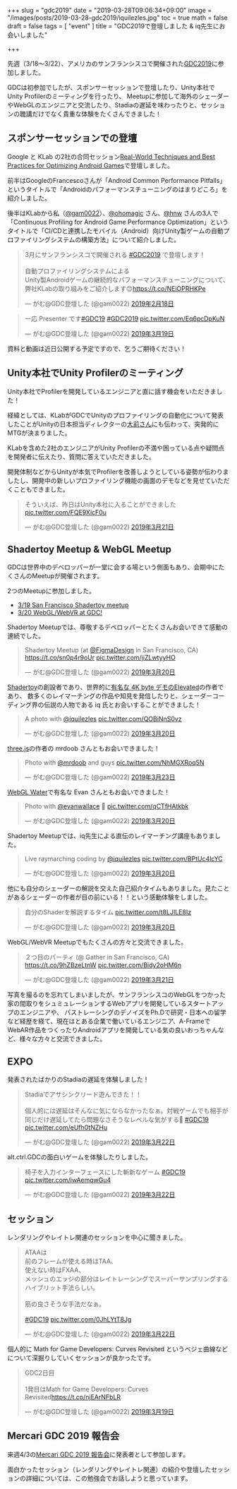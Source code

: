 +++
slug = "gdc2019"
date = "2019-03-28T09:06:34+09:00"
image = "/images/posts/2019-03-28-gdc2019/iquilezles.jpg"
toc = true
math = false
draft = false
tags = [
    "event"
]
title = "GDC2019で登壇しました & iq先生にお会いしました"

+++

先週（3/18〜3/22）、アメリカのサンフランシスコで開催された[GDC2019](https://gdc.tech.ubm.com/2019/)に参加しました。

GDCは初参加でしたが、スポンサーセッションで登壇したり、Unity本社でUnity Profilerのミーティングを行ったり、
Meetupに参加して海外のシェーダーやWebGLのエンジニアと交流したり、Stadiaの遅延を味わったりと、セッションの聴講だけでなく貴重な体験をたくさんできました！

## スポンサーセッションでの登壇

Google と KLab の2社の合同セッション[Real-World Techniques and Best Practices for Optimizing Android Games](https://schedule.gdconf.com/session/real-world-techniques-and-best-practices-for-optimizing-android-games-presented-by-google/865328)で登壇しました。

前半はGoogleのFrancescoさんが「Android Common Performance Pitfalls」というタイトルで「Androidのパフォーマンスチューニングのはまりどころ」を紹介しました。

後半はKLabから私（[@gam0022](http://twitter.com/gam0022)）、[@ohomagic](https://twitter.com/ohomagic) さん、[@hnw](https://twitter.com/hnw) さんの3人で
「Continuous Profiling for Android Game Performance Optimization」というタイトルで「CI/CDと連携したモバイル（Android）向けUnity製ゲームの自動プロファイリングシステムの構築方法」について紹介しました。

<blockquote class="twitter-tweet" data-lang="ja"><p lang="ja" dir="ltr">3月にサンフランシスコで開催される <a href="https://twitter.com/hashtag/GDC2019?src=hash&amp;ref_src=twsrc%5Etfw">#GDC2019</a> で登壇します！<br><br>自動プロファイリングシステムによる<br>Unity製Androidゲームの継続的なパフォーマンスチューニングについて、<br>弊社KLabの取り組みをご紹介します😊<a href="https://t.co/NEiOPRHKPe">https://t.co/NEiOPRHKPe</a></p>&mdash; がむ@GDC登壇した (@gam0022) <a href="https://twitter.com/gam0022/status/1097302593338933248?ref_src=twsrc%5Etfw">2019年2月18日</a></blockquote>
<script async src="https://platform.twitter.com/widgets.js" charset="utf-8"></script>

<blockquote class="twitter-tweet" data-conversation="none" data-lang="ja"><p lang="ja" dir="ltr">一応 Presenter です<a href="https://twitter.com/hashtag/GDC19?src=hash&amp;ref_src=twsrc%5Etfw">#GDC19</a> <a href="https://twitter.com/hashtag/GDC2019?src=hash&amp;ref_src=twsrc%5Etfw">#GDC2019</a> <a href="https://t.co/Eq6pcDpKuN">pic.twitter.com/Eq6pcDpKuN</a></p>&mdash; がむ@GDC登壇した (@gam0022) <a href="https://twitter.com/gam0022/status/1107810588774686720?ref_src=twsrc%5Etfw">2019年3月19日</a></blockquote>
<script async src="https://platform.twitter.com/widgets.js" charset="utf-8"></script>

資料と動画は近日公開する予定ですので、乞うご期待ください！

<!--more-->

## Unity本社でUnity Profilerのミーティング

Unity本社でProfilerを開発しているエンジニアと直に話す機会をいただきました！

経緯としては、KLabがGDCでUnityのプロファイリングの自動化について発表したことがUnityの日本担当ディレクターの[大前さん](https://twitter.com/pigeon6)にも伝わって、突発的にMTGが決まりました。

KLabを含めた2社のエンジニアがUnity Profilerの不満や困っている点や疑問点を開発者に伝えたり、質問に答えていただきました。

開発体制などからUnityが本気でProfilerを改善しようとしている姿勢が伝わりましたし、開発中の新しいプロファイリング機能の画面のデモなどを見せていただくこともできました。 

<blockquote class="twitter-tweet" data-lang="ja"><p lang="ja" dir="ltr">そういえば、昨日はUnity本社に入ることができました <a href="https://t.co/FQE9XicF0u">pic.twitter.com/FQE9XicF0u</a></p>&mdash; がむ@GDC登壇した (@gam0022) <a href="https://twitter.com/gam0022/status/1108801919328280576?ref_src=twsrc%5Etfw">2019年3月21日</a></blockquote>
<script async src="https://platform.twitter.com/widgets.js" charset="utf-8"></script>

## Shadertoy Meetup & WebGL Meetup

GDCは世界中のデベロッパーが一堂に会する場という側面もあり、会期中にたくさんのMeetupが開催されます。

2つのMeetupに参加しました。

- [3/19 San Francisco Shadertoy meetup](https://www.meetup.com/ja-JP/San-Francisco-shadertoy/events/259451027/)
- [3/20 WebGL/WebVR at GDC!](https://www.meetup.com/ja-JP/Silicon-Valley-HTML5-WebGL-Meetup/events/258963508/)

Shadertoy Meetupでは、尊敬するデベロッパーとたくさんお会いできて感動の連続でした。

<blockquote class="twitter-tweet" data-lang="ja"><p lang="en" dir="ltr">Shadertoy Meetup (at <a href="https://twitter.com/figmadesign?ref_src=twsrc%5Etfw">@FigmaDesign</a> in San Francisco, CA) <a href="https://t.co/sn0p4r9oUr">https://t.co/sn0p4r9oUr</a> <a href="https://t.co/jiZLwtyyHO">pic.twitter.com/jiZLwtyyHO</a></p>&mdash; がむ@GDC登壇した (@gam0022) <a href="https://twitter.com/gam0022/status/1108195113866592262?ref_src=twsrc%5Etfw">2019年3月20日</a></blockquote>
<script async src="https://platform.twitter.com/widgets.js" charset="utf-8"></script>

[Shadertoy](https://shadertoy.com)の創設者であり、世界的に[有名な 4K byte デモのElevated](https://www.youtube.com/watch?v=_YWMGuh15nE&t=4s)の作者であり、
数多くのレイマーチングの作品や知見を発信したりと、シェーダーコーディング界の伝説の人物である iq 氏とお会いすることができました！

<blockquote class="twitter-tweet" data-conversation="none" data-lang="ja"><p lang="en" dir="ltr">A photo with <a href="https://twitter.com/iquilezles?ref_src=twsrc%5Etfw">@iquilezles</a> <a href="https://t.co/QOBiNnS0vz">pic.twitter.com/QOBiNnS0vz</a></p>&mdash; がむ@GDC登壇した (@gam0022) <a href="https://twitter.com/gam0022/status/1108196240582283266?ref_src=twsrc%5Etfw">2019年3月20日</a></blockquote>
<script async src="https://platform.twitter.com/widgets.js" charset="utf-8"></script>

[three.js](https://github.com/mrdoob/three.js/)の作者の mrdoob さんともお会いできました！

<blockquote class="twitter-tweet" data-conversation="none" data-lang="ja"><p lang="en" dir="ltr">Photo with <a href="https://twitter.com/mrdoob?ref_src=twsrc%5Etfw">@mrdoob</a> and guys <a href="https://t.co/NhMGXRoq5N">pic.twitter.com/NhMGXRoq5N</a></p>&mdash; がむ@GDC登壇した (@gam0022) <a href="https://twitter.com/gam0022/status/1109347535762579456?ref_src=twsrc%5Etfw">2019年3月23日</a></blockquote>
<script async src="https://platform.twitter.com/widgets.js" charset="utf-8"></script>

[WebGL Water](http://madebyevan.com/webgl-water/)で有名な Evan さんともお会いできました！

<blockquote class="twitter-tweet" data-conversation="none" data-lang="ja"><p lang="en" dir="ltr">Photo with <a href="https://twitter.com/evanwallace?ref_src=twsrc%5Etfw">@evanwallace</a> 🤝 <a href="https://t.co/qCTfHAtkbk">pic.twitter.com/qCTfHAtkbk</a></p>&mdash; がむ@GDC登壇した (@gam0022) <a href="https://twitter.com/gam0022/status/1108239451002527744?ref_src=twsrc%5Etfw">2019年3月20日</a></blockquote>
<script async src="https://platform.twitter.com/widgets.js" charset="utf-8"></script>

Shadertoy Meetupでは、iq先生による直伝のレイマーチング講座もありました。

<blockquote class="twitter-tweet" data-conversation="none" data-lang="ja"><p lang="en" dir="ltr">Live raymarching coding by <a href="https://twitter.com/iquilezles?ref_src=twsrc%5Etfw">@iquilezles</a> <a href="https://t.co/BPtUc4lcYC">pic.twitter.com/BPtUc4lcYC</a></p>&mdash; がむ@GDC登壇した (@gam0022) <a href="https://twitter.com/gam0022/status/1108197363355521024?ref_src=twsrc%5Etfw">2019年3月20日</a></blockquote>
<script async src="https://platform.twitter.com/widgets.js" charset="utf-8"></script>

他にも自分のシェーダーの解説を交えた自己紹介タイムもありました。見たことがあるシェーダーの作者が目の前にいる！！という感動体験をしました。

<blockquote class="twitter-tweet" data-conversation="none" data-lang="ja"><p lang="ja" dir="ltr">自分のShaderを解説するタイム <a href="https://t.co/t8LJILE8Iz">pic.twitter.com/t8LJILE8Iz</a></p>&mdash; がむ@GDC登壇した (@gam0022) <a href="https://twitter.com/gam0022/status/1108207473242988544?ref_src=twsrc%5Etfw">2019年3月20日</a></blockquote>
<script async src="https://platform.twitter.com/widgets.js" charset="utf-8"></script>

WebGL/WebVR Meetupでもたくさんの方々と交流できました。

<blockquote class="twitter-tweet" data-lang="ja"><p lang="ja" dir="ltr">２つ目のパーティ (@ Gather in San Francisco, CA) <a href="https://t.co/9hZBzeLtnW">https://t.co/9hZBzeLtnW</a> <a href="https://t.co/Bidy2oHM6n">pic.twitter.com/Bidy2oHM6n</a></p>&mdash; がむ@GDC登壇した (@gam0022) <a href="https://twitter.com/gam0022/status/1108571298383491072?ref_src=twsrc%5Etfw">2019年3月21日</a></blockquote>
<script async src="https://platform.twitter.com/widgets.js" charset="utf-8"></script>

写真を撮るのを忘れてしまいましたが、サンフランシスコのWebGLをつかった家の間取りをシュミュレーションするWebアプリを開発しているスタートアップのエンジニアや、
パストレーシングのデノイズをPh.Dで研究・日本への留学など経歴を経て、現在はとある企業で働いているエンジニア、A-FrameでWebAR作品をつくったりAndroidアプリを開発している気の良いおっちゃんなど、様々な方々と交流できました。

## EXPO

発表されたばかりのStadiaの遅延を体験しました！

<blockquote class="twitter-tweet" data-lang="ja"><p lang="ja" dir="ltr">Stadiaでアサシンクリード遊んできた！！<br><br>個人的には遅延はそんなに気にならなかったなぁ。対戦ゲームでも相手が同じだけ遅延してたら問題なさそうなレベルな気がする🤔 <a href="https://twitter.com/hashtag/GDC19?src=hash&amp;ref_src=twsrc%5Etfw">#GDC19</a> <a href="https://t.co/eUfh0tNZHu">pic.twitter.com/eUfh0tNZHu</a></p>&mdash; がむ@GDC登壇した (@gam0022) <a href="https://twitter.com/gam0022/status/1109178878507929601?ref_src=twsrc%5Etfw">2019年3月22日</a></blockquote>
<script async src="https://platform.twitter.com/widgets.js" charset="utf-8"></script>

alt.ctrl.GDCの面白いゲームを体験したりしました。

<blockquote class="twitter-tweet" data-lang="ja"><p lang="ja" dir="ltr">椅子を入力インターフェースにした斬新なゲーム <a href="https://twitter.com/hashtag/GDC19?src=hash&amp;ref_src=twsrc%5Etfw">#GDC19</a> <a href="https://t.co/iwAemqwGu4">pic.twitter.com/iwAemqwGu4</a></p>&mdash; がむ@GDC登壇した (@gam0022) <a href="https://twitter.com/gam0022/status/1109180096642834432?ref_src=twsrc%5Etfw">2019年3月22日</a></blockquote>
<script async src="https://platform.twitter.com/widgets.js" charset="utf-8"></script>

## セッション

レンダリングやレイトレ関連のセッションを中心に聞きました。

<blockquote class="twitter-tweet" data-lang="ja"><p lang="ja" dir="ltr">ATAAは<br>前のフレームが使える時はTAA、<br>使えない時はFXAA、<br>メッシュのエッジの部分はレイトレーシングでスーパーサンプリングするハイブリット手法らしい。<br><br>筋の良さそうな手法だなぁ。<br><br> <a href="https://twitter.com/hashtag/GDC19?src=hash&amp;ref_src=twsrc%5Etfw">#GDC19</a> <a href="https://t.co/0JhLYtT8Jg">pic.twitter.com/0JhLYtT8Jg</a></p>&mdash; がむ@GDC登壇した (@gam0022) <a href="https://twitter.com/gam0022/status/1109164831767040000?ref_src=twsrc%5Etfw">2019年3月22日</a></blockquote>
<script async src="https://platform.twitter.com/widgets.js" charset="utf-8"></script>

個人的に Math for Game Developers: Curves Revisited というベジェ曲線などについて深掘りしていくセッションが良かったです。

<blockquote class="twitter-tweet" data-lang="ja"><p lang="ja" dir="ltr">GDC2日目<br><br>1発目はMath for Game Developers: Curves Revisited<a href="https://t.co/njEArNFbLR">https://t.co/njEArNFbLR</a></p>&mdash; がむ@GDC登壇した (@gam0022) <a href="https://twitter.com/gam0022/status/1108053297762430977?ref_src=twsrc%5Etfw">2019年3月19日</a></blockquote>
<script async src="https://platform.twitter.com/widgets.js" charset="utf-8"></script>

## Mercari GDC 2019 報告会

来週4/3の[Mercari GDC 2019 報告会](https://mercaridev.connpass.com/event/123663/)に発表者として参加します。

面白かったセッション（レンダリングやレイトレ関連）の紹介や登壇したセッションの詳細については、この勉強会でお話しようと思っています。